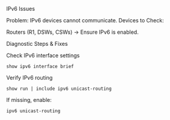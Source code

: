 IPv6 Issues

Problem: IPv6 devices cannot communicate.
Devices to Check:

  Routers (R1, DSWs, CSWs) → Ensure IPv6 is enabled.

Diagnostic Steps & Fixes

  Check IPv6 interface settings

    show ipv6 interface brief

Verify IPv6 routing

    show run | include ipv6 unicast-routing

  If missing, enable:

    ipv6 unicast-routing
